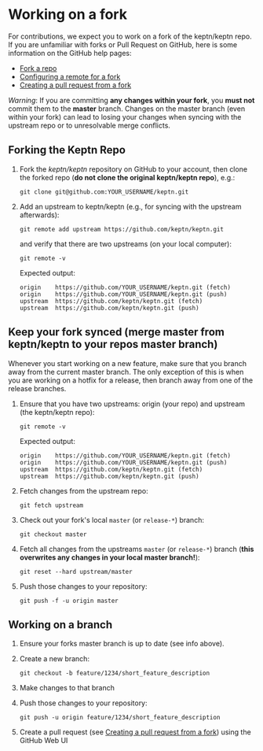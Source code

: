 # Working on a fork

For contributions, we expect you to work on a fork of the keptn/keptn repo. If you are unfamiliar with forks or Pull 
Request on GitHub, here is some information on the GitHub help pages:

* [Fork a repo](https://help.github.com/en/github/getting-started-with-github/fork-a-repo)
* [Configuring a remote for a fork](https://help.github.com/en/github/collaborating-with-issues-and-pull-requests/configuring-a-remote-for-a-fork)
* [Creating a pull request from a fork](https://help.github.com/en/github/collaborating-with-issues-and-pull-requests/creating-a-pull-request-from-a-fork)

*Warning*: If you are committing **any changes within your fork**, you **must not** commit them to the **master** branch. 
Changes on the master branch (even within your fork) can lead to losing your changes when syncing with the upstream repo
or to unresolvable merge conflicts.

## Forking the Keptn Repo

1. Fork the *keptn/keptn* repository on GitHub to your account, then clone the forked repo (**do not clone the original keptn/keptn repo**), e.g.:
    ```console
    git clone git@github.com:YOUR_USERNAME/keptn.git
    ```

2. Add an upstream to keptn/keptn (e.g., for syncing with the upstream afterwards):
    ```console
    git remote add upstream https://github.com/keptn/keptn.git
    ```
    and verify that there are two upstreams (on your local computer):
    ```console
    git remote -v
    ```
    Expected output:
    ```
    origin    https://github.com/YOUR_USERNAME/keptn.git (fetch)
    origin    https://github.com/YOUR_USERNAME/keptn.git (push)
    upstream  https://github.com/keptn/keptn.git (fetch)
    upstream  https://github.com/keptn/keptn.git (push)
    ```


## Keep your fork synced (merge master from keptn/keptn to your repos master branch)

Whenever you start working on a new feature, make sure that you branch away from the current master branch. 
The only exception of this is when you are working on a hotfix for a release, then branch away from one of the release branches.

1. Ensure that you have two upstreams: origin (your repo) and upstream (the keptn/keptn repo):
    ```console
    git remote -v
    ```
    Expected output:
    ```
    origin    https://github.com/YOUR_USERNAME/keptn.git (fetch)
    origin    https://github.com/YOUR_USERNAME/keptn.git (push)
    upstream  https://github.com/keptn/keptn.git (fetch)
    upstream  https://github.com/keptn/keptn.git (push)
    ```

2. Fetch changes from the upstream repo:
   ```console
   git fetch upstream
   ```
   
3. Check out your fork's local `master` (or `release-*`) branch:
   ```console
   git checkout master
   ```
   
4. Fetch all changes from the upstreams `master` (or `release-*`) branch (**this overwrites any changes in your local master branch!**):
   ```console
   git reset --hard upstream/master
   ```
 
5. Push those changes to your repository:
   ```console
   git push -f -u origin master
   ```
   
## Working on a branch
   
1. Ensure your forks master branch is up to date (see info above).

2. Create a new branch:
   ```console
   git checkout -b feature/1234/short_feature_description
   ```
   
3. Make changes to that branch

4. Push those changes to your repository:
   ```console
   git push -u origin feature/1234/short_feature_description
   ```

5. Create a pull request (see [Creating a pull request from a fork](https://help.github.com/en/github/collaborating-with-issues-and-pull-requests/creating-a-pull-request-from-a-fork))
   using the GitHub Web UI


